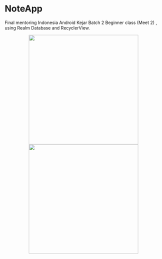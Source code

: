 # NoteApp
Final mentoring Indonesia Android Kejar Batch 2 Beginner class (Meet 2) , using Realm Database and RecyclerView.

<p align="center">
  <img src="https://github.com/DodiRivaldi/NoteApp/blob/master/image/WhatsApp%20Image%202016-11-14%20at%2017.49.14%20(1).jpeg?raw=true" width="350"/>
  <img src="https://github.com/DodiRivaldi/NoteApp/blob/master/image/WhatsApp%20Image%202016-11-14%20at%2017.49.14.jpeg?raw=true" width="350"/>
</p>

